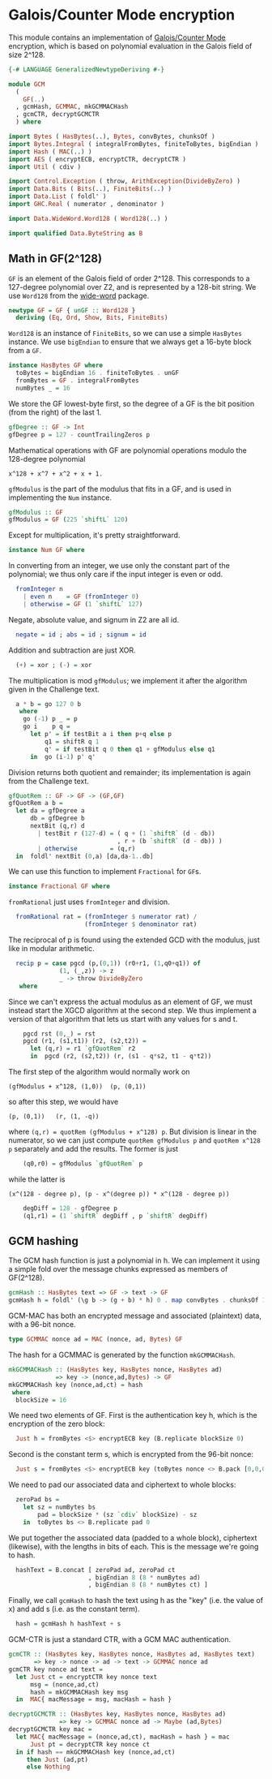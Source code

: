 # Galois/Counter Mode encryption

This module contains an implementation of
[Galois/Counter Mode](https://en.wikipedia.org/wiki/Galois/Counter_Mode)
encryption, which is based on polynomial evaluation in the Galois field
of size 2^128.

```haskell
{-# LANGUAGE GeneralizedNewtypeDeriving #-}

module GCM
  (
    GF(..)
  , gcmHash, GCMMAC, mkGCMMACHash
  , gcmCTR, decryptGCMCTR
  ) where

import Bytes ( HasBytes(..), Bytes, convBytes, chunksOf )
import Bytes.Integral ( integralFromBytes, finiteToBytes, bigEndian )
import Hash ( MAC(..) )
import AES ( encryptECB, encryptCTR, decryptCTR )
import Util ( cdiv )

import Control.Exception ( throw, ArithException(DivideByZero) )
import Data.Bits ( Bits(..), FiniteBits(..) )
import Data.List ( foldl' )
import GHC.Real ( numerator , denominator )

import Data.WideWord.Word128 ( Word128(..) )

import qualified Data.ByteString as B
```

## Math in GF(2^128)

`GF` is an element of the Galois field of order 2^128.
This corresponds to a 127-degree polynomial over Z2,
and is represented by a 128-bit string.
We use `Word128` from the
[wide-word](https://hackage.haskell.org/package/wide-word) package.

```haskell
newtype GF = GF { unGF :: Word128 }
  deriving (Eq, Ord, Show, Bits, FiniteBits)
```

`Word128` is an instance of `FiniteBits`,
so we can use a simple `HasBytes` instance.
We use `bigEndian` to ensure that we always get a 16-byte block from a `GF`.

```haskell
instance HasBytes GF where
  toBytes = bigEndian 16 . finiteToBytes . unGF
  fromBytes = GF . integralFromBytes
  numBytes _ = 16
```

We store the GF lowest-byte first, so the degree of a GF is
the bit position (from the right) of the last 1.

```haskell
gfDegree :: GF -> Int
gfDegree p = 127 - countTrailingZeros p
```

Mathematical operations with GF are polynomial operations
modulo the 128-degree polynomial

    x^128 + x^7 + x^2 + x + 1.

`gfModulus` is the part of the modulus that fits in a GF,
and is used in implementing the `Num` instance.

```haskell
gfModulus :: GF
gfModulus = GF (225 `shiftL` 120)
```

Except for multiplication, it's pretty straightforward.

```haskell
instance Num GF where
```

In converting from an integer,
we use only the constant part of the polynomial;
we thus only care if the input integer is even or odd.

```haskell
  fromInteger n
    | even n    = GF (fromInteger 0)
    | otherwise = GF (1 `shiftL` 127)
```

Negate, absolute value, and signum in Z2 are all id.

```haskell
  negate = id ; abs = id ; signum = id
```

Addition and subtraction are just XOR.

```haskell
  (+) = xor ; (-) = xor
```

The multiplication is mod `gfModulus`;
we implement it after the algorithm given in the Challenge text.

```haskell
  a * b = go 127 0 b
   where
    go (-1) p _ = p
    go i    p q =
      let p' = if testBit a i then p+q else p
          q1 = shiftR q 1
          q' = if testBit q 0 then q1 + gfModulus else q1
      in  go (i-1) p' q'
```

Division returns both quotient and remainder;
its implementation is again from the Challenge text.

```haskell
gfQuotRem :: GF -> GF -> (GF,GF)
gfQuotRem a b =
  let da = gfDegree a
      db = gfDegree b
      nextBit (q,r) d
        | testBit r (127-d) = ( q + (1 `shiftR` (d - db))
                              , r + (b `shiftR` (d - db)) )
        | otherwise         = (q,r)
  in  foldl' nextBit (0,a) [da,da-1..db]
```

We can use this function to implement `Fractional` for `GF`s.

```haskell
instance Fractional GF where
```

`fromRational` just uses `fromInteger` and division.

```haskell
  fromRational rat = (fromInteger $ numerator rat) /
                     (fromInteger $ denominator rat)
```

The reciprocal of p is found using the extended GCD with the modulus,
just like in modular arithmetic.

```haskell
  recip p = case pgcd (p,(0,1)) (r0+r1, (1,q0+q1)) of
              (1, (_,z)) -> z
              _ -> throw DivideByZero
   where
```

Since we can't express the actual modulus as an element of GF,
we must instead start the XGCD algorithm at the second step.
We thus implement a version of that algorithm that lets us start
with any values for s and t.

```haskell
    pgcd rst (0,_) = rst
    pgcd (r1, (s1,t1)) (r2, (s2,t2)) =
      let (q,r) = r1 `gfQuotRem` r2
      in  pgcd (r2, (s2,t2)) (r, (s1 - q*s2, t1 - q*t2))
```

The first step of the algorithm would normally work on

    (gfModulus + x^128, (1,0))  (p, (0,1))

so after this step, we would have

	(p, (0,1))   (r, (1, -q))

where `(q,r) = quotRem (gfModulus + x^128) p`.
But division is linear in the numerator,
so we can just compute `quotRem gfModulus p` and `quotRem x^128 p`
separately and add the results. The former is just

```haskell
    (q0,r0) = gfModulus `gfQuotRem` p
```

while the latter is

    (x^(128 - degree p), (p - x^(degree p)) * x^(128 - degree p))

```haskell
    degDiff = 128 - gfDegree p
    (q1,r1) = (1 `shiftR` degDiff , p `shiftR` degDiff)
```

## GCM hashing

The GCM hash function is just a polynomial in h.
We can implement it using a simple fold over the message chunks
expressed as members of GF(2^128).

```haskell
gcmHash :: HasBytes text => GF -> text -> GF
gcmHash h = foldl' (\g b -> (g + b) * h) 0 . map convBytes . chunksOf 16
```

GCM-MAC has both an encrypted message and associated (plaintext) data,
with a 96-bit nonce.

```haskell
type GCMMAC nonce ad = MAC (nonce, ad, Bytes) GF
```

The hash for a GCMMAC is generated by the function `mkGCMMACHash`.

```haskell
mkGCMMACHash :: (HasBytes key, HasBytes nonce, HasBytes ad)
             => key -> (nonce,ad,Bytes) -> GF
mkGCMMACHash key (nonce,ad,ct) = hash
 where
  blockSize = 16
```

We need two elements of GF. First is the authentication key h,
which is the encryption of the zero block:

```haskell
  Just h = fromBytes <$> encryptECB key (B.replicate blockSize 0)
```

Second is the constant term s, which is encrypted from the 96-bit nonce:

```haskell
  Just s = fromBytes <$> encryptECB key (toBytes nonce <> B.pack [0,0,0,1])
```

We need to pad our associated data and ciphertext to whole blocks:

```haskell
  zeroPad bs =
    let sz = numBytes bs
        pad = blockSize * (sz `cdiv` blockSize) - sz
    in  toBytes bs <> B.replicate pad 0
```

We put together the associated data (padded to a whole block),
ciphertext (likewise), with the lengths in bits of each.
This is the message we're going to hash.

```haskell
  hashText = B.concat [ zeroPad ad, zeroPad ct
                      , bigEndian 8 (8 * numBytes ad)
                      , bigEndian 8 (8 * numBytes ct) ]
```

Finally, we call `gcmHash` to hash the text using h as the "key"
(i.e. the value of x) and add s (i.e. as the constant term).

```haskell
  hash = gcmHash h hashText + s
```

GCM-CTR is just a standard CTR, with a GCM MAC authentication.

```haskell
gcmCTR :: (HasBytes key, HasBytes nonce, HasBytes ad, HasBytes text)
       => key -> nonce -> ad -> text -> GCMMAC nonce ad
gcmCTR key nonce ad text =
  let Just ct = encryptCTR key nonce text
      msg = (nonce,ad,ct)
      hash = mkGCMMACHash key msg
  in  MAC{ macMessage = msg, macHash = hash }
```

```haskell
decryptGCMCTR :: (HasBytes key, HasBytes nonce, HasBytes ad)
              => key -> GCMMAC nonce ad -> Maybe (ad,Bytes)
decryptGCMCTR key mac =
  let MAC{ macMessage = (nonce,ad,ct), macHash = hash } = mac
      Just pt = decryptCTR key nonce ct
  in if hash == mkGCMMACHash key (nonce,ad,ct)
     then Just (ad,pt)
     else Nothing
```
